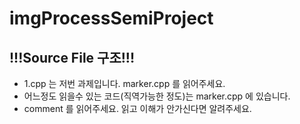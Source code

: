 # imgProcessSemiProject

## !!!Source File 구조!!!
 * 1.cpp 는 저번 과제입니다. marker.cpp 를 읽어주세요.
 * 어느정도 읽을수 있는 코드(직역가능한 정도)는 marker.cpp 에 있습니다.
 * comment 를 읽어주세요. 읽고 이해가 안가신다면 알려주세요.
